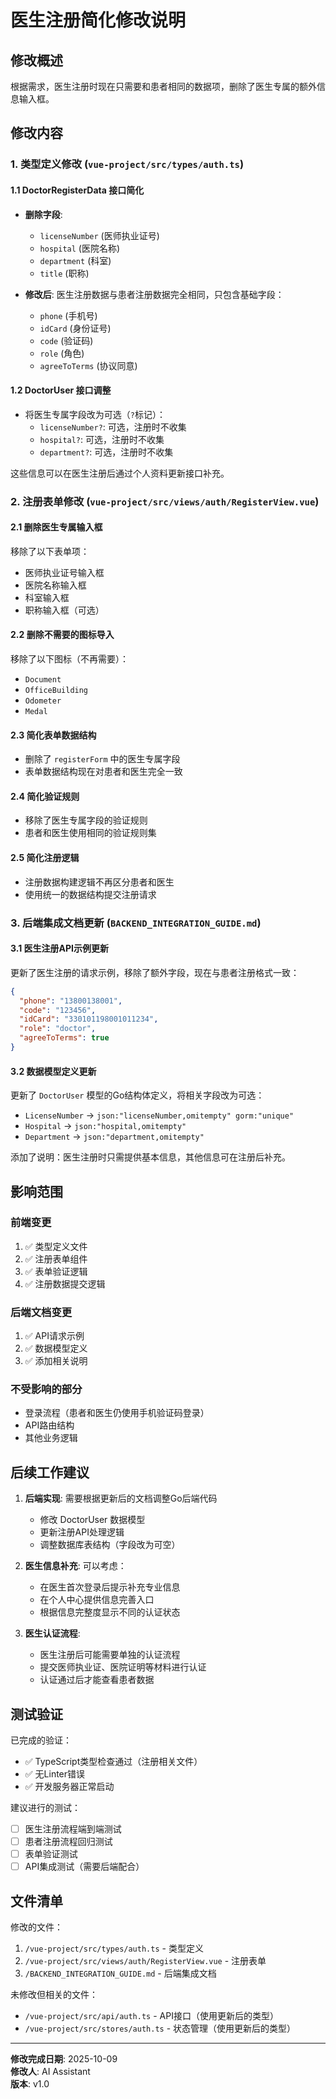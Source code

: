 # 医生注册简化修改说明

## 修改概述

根据需求，医生注册时现在只需要和患者相同的数据项，删除了医生专属的额外信息输入框。

## 修改内容

### 1. 类型定义修改 (`vue-project/src/types/auth.ts`)

#### 1.1 DoctorRegisterData 接口简化
- **删除字段**: 
  - `licenseNumber` (医师执业证号)
  - `hospital` (医院名称)
  - `department` (科室)
  - `title` (职称)

- **修改后**: 医生注册数据与患者注册数据完全相同，只包含基础字段：
  - `phone` (手机号)
  - `idCard` (身份证号)
  - `code` (验证码)
  - `role` (角色)
  - `agreeToTerms` (协议同意)

#### 1.2 DoctorUser 接口调整
- 将医生专属字段改为可选（`?`标记）：
  - `licenseNumber?`: 可选，注册时不收集
  - `hospital?`: 可选，注册时不收集
  - `department?`: 可选，注册时不收集

这些信息可以在医生注册后通过个人资料更新接口补充。

### 2. 注册表单修改 (`vue-project/src/views/auth/RegisterView.vue`)

#### 2.1 删除医生专属输入框
移除了以下表单项：
- 医师执业证号输入框
- 医院名称输入框
- 科室输入框
- 职称输入框（可选）

#### 2.2 删除不需要的图标导入
移除了以下图标（不再需要）：
- `Document`
- `OfficeBuilding`
- `Odometer`
- `Medal`

#### 2.3 简化表单数据结构
- 删除了 `registerForm` 中的医生专属字段
- 表单数据结构现在对患者和医生完全一致

#### 2.4 简化验证规则
- 移除了医生专属字段的验证规则
- 患者和医生使用相同的验证规则集

#### 2.5 简化注册逻辑
- 注册数据构建逻辑不再区分患者和医生
- 使用统一的数据结构提交注册请求

### 3. 后端集成文档更新 (`BACKEND_INTEGRATION_GUIDE.md`)

#### 3.1 医生注册API示例更新
更新了医生注册的请求示例，移除了额外字段，现在与患者注册格式一致：

```json
{
  "phone": "13800138001",
  "code": "123456",
  "idCard": "330101198001011234",
  "role": "doctor",
  "agreeToTerms": true
}
```

#### 3.2 数据模型定义更新
更新了 `DoctorUser` 模型的Go结构体定义，将相关字段改为可选：
- `LicenseNumber` → `json:"licenseNumber,omitempty" gorm:"unique"`
- `Hospital` → `json:"hospital,omitempty"`
- `Department` → `json:"department,omitempty"`

添加了说明：医生注册时只需提供基本信息，其他信息可在注册后补充。

## 影响范围

### 前端变更
1. ✅ 类型定义文件
2. ✅ 注册表单组件
3. ✅ 表单验证逻辑
4. ✅ 注册数据提交逻辑

### 后端文档变更
1. ✅ API请求示例
2. ✅ 数据模型定义
3. ✅ 添加相关说明

### 不受影响的部分
- 登录流程（患者和医生仍使用手机验证码登录）
- API路由结构
- 其他业务逻辑

## 后续工作建议

1. **后端实现**: 需要根据更新后的文档调整Go后端代码
   - 修改 DoctorUser 数据模型
   - 更新注册API处理逻辑
   - 调整数据库表结构（字段改为可空）

2. **医生信息补充**: 可以考虑：
   - 在医生首次登录后提示补充专业信息
   - 在个人中心提供信息完善入口
   - 根据信息完整度显示不同的认证状态

3. **医生认证流程**: 
   - 医生注册后可能需要单独的认证流程
   - 提交医师执业证、医院证明等材料进行认证
   - 认证通过后才能查看患者数据

## 测试验证

已完成的验证：
- ✅ TypeScript类型检查通过（注册相关文件）
- ✅ 无Linter错误
- ✅ 开发服务器正常启动

建议进行的测试：
- [ ] 医生注册流程端到端测试
- [ ] 患者注册流程回归测试
- [ ] 表单验证测试
- [ ] API集成测试（需要后端配合）

## 文件清单

修改的文件：
1. `/vue-project/src/types/auth.ts` - 类型定义
2. `/vue-project/src/views/auth/RegisterView.vue` - 注册表单
3. `/BACKEND_INTEGRATION_GUIDE.md` - 后端集成文档

未修改但相关的文件：
- `/vue-project/src/api/auth.ts` - API接口（使用更新后的类型）
- `/vue-project/src/stores/auth.ts` - 状态管理（使用更新后的类型）

---

**修改完成日期**: 2025-10-09  
**修改人**: AI Assistant  
**版本**: v1.0

